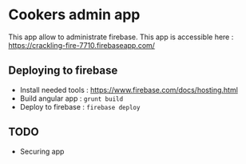 # Cookers admin app

This app allow to administrate firebase.
This app is accessible here : https://crackling-fire-7710.firebaseapp.com/

## Deploying to firebase

- Install needed tools : https://www.firebase.com/docs/hosting.html
- Build angular app : `grunt build`
- Deploy to firebase : `firebase deploy`

## TODO

- Securing app
